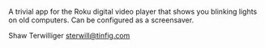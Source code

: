 A trivial app for the Roku digital video player that shows you 
blinking lights on old computers.  Can be configured as a
screensaver.

Shaw Terwilliger <sterwill@tinfig.com>
